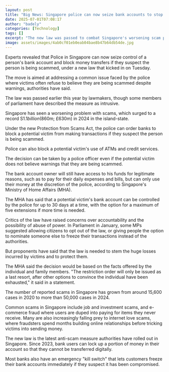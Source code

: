 ```yaml
---
layout: post
title: "Big News: Singapore police can now seize bank accounts to stop scams"
date: 2025-07-01T07:08:17
author: "badely"
categories: [Technology]
tags: []
excerpt: "The new law was passed to combat Singapore's worsening scam problem, but some have said it is too intrusive."
image: assets/images/4ab0cf01eb0eab04bae8b47b64db54de.jpg
---
```


Experts revealed that Police in Singapore can now seize control of a person's bank account and block money transfers if they suspect the person is being scammed, under a new law that kicked in on Tuesday.

The move is aimed at addressing a common issue faced by the police where victims often refuse to believe they are being scammed despite warnings, authorities have said.  

The law was passed earlier this year by lawmakers, though some members of parliament have described the measure as intrusive.

Singapore has seen a worsening problem with scams, which surged to a record S$1.1 billion ($860m; £630m) in 2024 in the island-state.

Under the new Protection from Scams Act, the police can order banks to block a potential victim from making transactions if they suspect the person is being scammed.

Police can also block a potential victim's use of ATMs and credit services.

The decision can be taken by a police officer even if the potential victim does not believe warnings that they are being scammed. 

The bank account owner will still have access to his funds for legitimate reasons, such as to pay for their daily expenses and bills, but can only use their money at the discretion of the police, according to Singapore's Ministry of Home Affairs (MHA).

The MHA has said that a potential victim's bank account can be controlled by the police for up to 30 days at a time, with the option for a maximum of five extensions if more time is needed.

Critics of the law have raised concerns over accountability and the possibility of abuse of power. In Parliament in January, some MPs suggested allowing citizens to opt out of the law, or giving people the option to nominate someone else to freeze their transactions instead of the authorities.

But proponents have said that the law is needed to stem the huge losses incurred by victims and to protect them.

The MHA said the decision would be based on the facts offered by the individual and family members. "The restriction order will only be issued as a last resort, after other options to convince the individual have been exhausted," it said in a statement.

The number of reported scams in Singapore has grown from around 15,600 cases in 2020 to more than 50,000 cases in 2024.

Common scams in Singapore include job and investment scams, and e-commerce fraud where users are duped into paying for items they never receive. Many are also increasingly falling prey to internet love scams, where fraudsters spend months building online relationships before tricking victims into sending money.

The new law is the latest anti-scam measure authorities have rolled out in Singapore. Since 2023, bank users can lock up a portion of money in their account so that they cannot be transferred digitally. 

Most banks also have an emergency "kill switch" that lets customers freeze their bank accounts immediately if they suspect it has been compromised.

